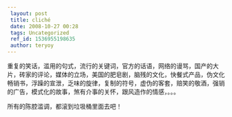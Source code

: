 ```yaml
---
 layout: post
 title: cliché
 date: 2008-10-27 00:28
 tags: Uncategorized
 ref_id: 1536955198635
 author: teryoy
---
```

重复的笑话，滥用的句式，流行的关键词，官方的话语，网络的谩骂，国产的大片，砖家的评论，媒体的立场，美国的肥皂剧，脑残的文化，快餐式产品，伪文化畅销书，浮躁的宣泄，乏味的旋律，复制的符号，虚伪的客套，赔笑的敬酒，强销的广告，模式化的故事，煞有介事的关怀，跟风造作的情感，。。。

所有的陈腔滥调，都滚到垃圾桶里面去吧！

